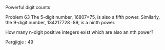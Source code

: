 
Powerful digit counts

Problem 63
The 5-digit number, 16807=75, is also a fifth power. Similarly, the 9-digit number, 134217728=89, is a ninth power.

How many n-digit positive integers exist which are also an nth power?

Pergjigje :  49
